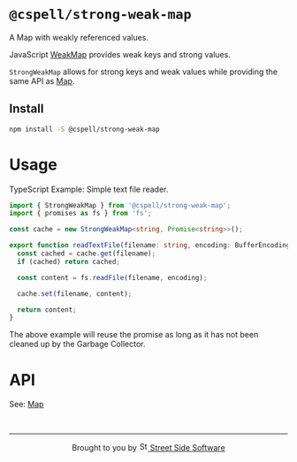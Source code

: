 # `@cspell/strong-weak-map`

A Map with weakly referenced values.

JavaScript [WeakMap](https://developer.mozilla.org/en-US/docs/Web/JavaScript/Reference/Global_Objects/WeakMap) provides weak keys and strong values.

`StrongWeakMap` allows for strong keys and weak values while providing the same API as [Map](https://developer.mozilla.org/en-US/docs/Web/JavaScript/Reference/Global_Objects/Map).

## Install

```sh
npm install -S @cspell/strong-weak-map
```

# Usage

TypeScript Example: Simple text file reader.

```ts
import { StrongWeakMap } from '@cspell/strong-weak-map';
import { promises as fs } from 'fs';

const cache = new StrongWeakMap<string, Promise<string>>();

export function readTextFile(filename: string, encoding: BufferEncoding = 'utf8'): Promise<string> {
  const cached = cache.get(filename);
  if (cached) return cached;

  const content = fs.readFile(filename, encoding);

  cache.set(filename, content);

  return content;
}
```

The above example will reuse the promise as long as it has not been cleaned up by the Garbage Collector.

# API

See: [Map](https://developer.mozilla.org/en-US/docs/Web/JavaScript/Reference/Global_Objects/Map)

<!--- @@inject: ../../static/footer.md --->

<br/>

---

<p align="center">
Brought to you by <a href="https://streetsidesoftware.com" title="Street Side Software">
<img width="16" alt="Street Side Software Logo" src="https://i.imgur.com/CyduuVY.png" /> Street Side Software
</a>
</p>

<!--- @@inject-end: ../../static/footer.md --->
